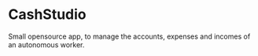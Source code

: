 #  CashStudio
Small opensource app, to manage the accounts, expenses and incomes of an autonomous worker.
